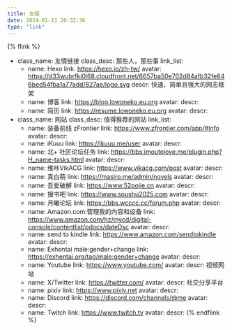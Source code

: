 ```yaml
---
title: 友链
date: 2024-01-13 20:32:36
type: "link"
---
```


{% flink %}
- class_name: 友情链接
  class_desc: 那些人，那些事
  link_list:
    - name: Hexo
      link: https://hexo.io/zh-tw/
      avatar: https://d33wubrfki0l68.cloudfront.net/6657ba50e702d84afb32fe846bed54fba1a77add/827ae/logo.svg
      descr: 快速、简单且强大的网志框架
    - name: 博客
      link: https://blog.lowoneko.eu.org
      avatar:
      descr:
    - name: 简历
      link: https://resume.lowoneko.eu.org
      avatar:
      descr:
- class_name: 网站
  class_desc: 值得推荐的网站
  link_list:
    - name: 装备前线 zFrontier
      link: https://www.zfrontier.com/app/#info
      avatar:
      descr:
    - name: iKuuu
      link: https://ikuuu.me/user
      avatar:
      descr:
    - name: 北+ 社区论坛任务
      link: https://bbs.imoutolove.me/plugin.php?H_name-tasks.html
      avatar:
      descr:
    - name: 维咔VikACG
      link: https://www.vikacg.com/post
      avatar:
      descr:
    - name: 真白萌
      link: https://masiro.me/admin/novels
      avatar:
      descr:
    - name: 吾爱破解
      link: https://www.52pojie.cn
      avatar:
      descr:
    - name: 搜书吧
      link: https://www.soushu2025.com
      avatar:
      descr:
    - name: 月曦论坛
      link: https://bbs.wcccc.cc/forum.php
      avatar:
      descr:
    - name: Amazon.com:管理我的内容和设备
      link: https://www.amazon.com/hz/mycd/digital-console/contentlist/pdocs/dateDsc
      avatar:
      descr:
    - name: send to kindle
      link: https://www.amazon.com/sendtokindle
      avatar:
      descr:
    - name: Exhentai male:gender+change
      link: https://exhentai.org/tag/male:gender+change
      avatar:
      descr:
    - name: Youtube
      link: https://www.youtube.com/
      avatar:
      descr: 视频网站
    - name: X/Twitter
      link: https://twitter.com/
      avatar:
      descr: 社交分享平台
    - name: pixiv
      link: https://www.pixiv.net
      avatar:
      descr:
    - name: Discord
      link: https://discord.com/channels/@me
      avatar:
      descr:
    - name: Twitch
      link: https://www.twitch.tv
      avatar:
      descr:
{% endflink %}
